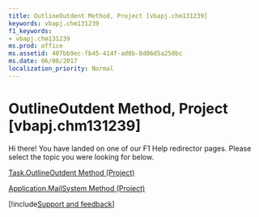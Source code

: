 ```yaml
---
title: OutlineOutdent Method, Project [vbapj.chm131239]
keywords: vbapj.chm131239
f1_keywords:
- vbapj.chm131239
ms.prod: office
ms.assetid: 407bb9ec-fb45-414f-ad0b-8d06d5a250bc
ms.date: 06/08/2017
localization_priority: Normal
---
```



# OutlineOutdent Method, Project [vbapj.chm131239]

Hi there! You have landed on one of our F1 Help redirector pages. Please select the topic you were looking for below.

[Task.OutlineOutdent Method (Project)](http://msdn.microsoft.com/library/fb7af00b-f802-5991-9cd6-35ba3dc6bcc5%28Office.15%29.aspx)

[Application.MailSystem Method (Project)](http://msdn.microsoft.com/library/4ee9011c-f5f5-d0aa-0cd6-aa90130af4af%28Office.15%29.aspx)

[!include[Support and feedback](~/includes/feedback-boilerplate.md)]